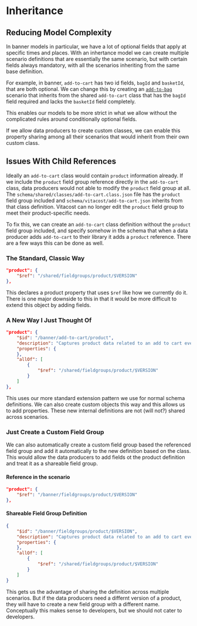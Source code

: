 # Inheritance

## Reducing Model Complexity

In banner models in particular, we have a lot of optional fields that apply at specific times and places. With an inhertance model we can create multiple scenario definitions that are essentially the same scenario, but with certain fields always mandatory, with all the scenarios inheriting from the same base definition.

For example, in banner, `add-to-cart` has two id fields, `bagId` and `basketId`, that are both optional. We can change this by creating an [`add-to-bag`](/schema/banner/add-to-bag.json) scenario that inherits from the shared `add-to-cart` class that has the `bagId` field required and lacks the `basketId` field completely. 

This enables our models to be more strict in what we allow without the complicated rules around conditionally optional fields.

If we allow data producers to create custom classes, we can enable this property sharing among all their scenarios that would inherit from their own custom class.

## Issues With Child References

Ideally an `add-to-cart` class would contain `product` information already. If we include the `product` field group reference directly in the `add-to-cart` class, data producers would not able to modify the `product` field group at all. The `schema/shared/classes/add-to-cart.class.json` file has the `product` field group included and `schema/vitacost/add-to-cart.json` inherits from that class definition. Vitacost can no longer edit the `product` field group to meet their product-specific needs.

To fix this, we can create an `add-to-cart` class definition without the `product` field group included, and specify somehow in the schema that when a data producer adds `add-to-cart` to their library it adds a `product` reference. There are a few ways this can be done as well.

### The Standard, Classic Way

```json    
"product": {
	"$ref": "/shared/fieldgroups/product/$VERSION"
},
````

This declares a product property that uses `$ref` like how we currently do it. There is one major downside to this in that it would be more difficult to extend this object by adding fields. 

### A New Way I Just Thought Of

```json    
"product": {
	"$id": "/banner/add-to-cart/product",
	"description": "Captures product data related to an add to cart event",
	"properties": {
	},
	"allOf": [
		{
			"$ref": "/shared/fieldgroups/product/$VERSION"
		}
	]
},
````

This uses our more standard extension pattern we use for normal schema definitions. We can also create custom objects this way and this allows us to add properties. These new internal definitions are not (will not?) shared across scenarios.

### Just Create a Custom Field Group

We can also automatically create a custom field group based the referenced field group and add it automatically to the new definition based on the class. This would allow the data producers to add fields ot the product definition and treat it as a shareable field group.

#### Reference in the scenario

```json    
"product": {
	"$ref": "/banner/fieldgroups/product/$VERSION"
},
````

#### Shareable Field Group Definition

```json
{
	"$id": "/banner/fieldgroups/product/$VERSION",
	"description": "Captures product data related to an add to cart event",
	"properties": {
	},
	"allOf": [
		{
			"$ref": "/shared/fieldgroups/product/$VERSION"
		}
	]
}
```

This gets us the advantage of sharing the definition across multiple scenarios. But if the data producers need a differnt version of a product, they will have to create a new field group with a different name. Conceptually this makes sense to developers, but we should not cater to developers.